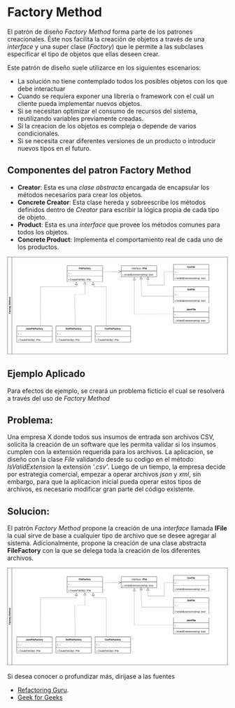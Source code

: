 # Factory Method 

El patrón de diseño *Factory Method* forma parte de los patrones creacionales. Éste nos facilita la creación de objetos a través de una *interface* y una super clase (*Factory*) que le permite a las subclases especificar el tipo de objetos que ellas deseen crear. 

Este patrón de diseño suele utilizarce en los siguientes escenarios:
- La solución no tiene contemplado todos los posibles objetos con los que debe interactuar
- Cuando se requiera exponer una libreria o framework con el cuál un cliente pueda implementar nuevos objetos.
- Si se necesitan optimizar el consumo de recursos del sistema, reutilizando variables previamente creadas.
- Si la creacion de los objetos es compleja o depende de varios condicionales.
- Si se necesita crear diferentes versiones de un producto o introducir nuevos tipos en el futuro.

## Componentes del patron **Factory Method**

- **Creator**: Esta es una *clase abstracta* encargada de encapsular los métodos necesarios para crear los objetos.
- **Concrete Creator**: Esta clase hereda y sobreescribe los métodos definidos dentro de *Creator* para escribir la lógica propia de cada tipo de objeto.
- **Product**: Esta es una *interface* que provee los métodos comunes para todos los objetos.
- **Concrete Product**: Implementa el comportamiento real de cada uno de los productos.

![factory_method_components](resources/factory_method_components.drawio.png)

## Ejemplo Aplicado
Para efectos de ejemplo, se creará un problema ficticio el cual se resolverá a través del uso de *Factory Method*

## Problema:
Una empresa X donde todos sus insumos de entrada son archivos CSV, solicita la creación de un software que les permita validar si los insumos cumplen con la extensión requerida para los archivos. 
La aplicacion, se diseño con la clase *File* validando desde su codigo en el método *IsValidExtension* la extensión *'.csv'*.
Luego de un tiempo, la empresa decide por estrategia comercial, empezar a operar archivos *json* y *xml*, sin embargo, para que la aplicacion inicial pueda operar estos tipos de archivos, es necesario modificar gran parte del código existente.

## Solucion:
El patrón *Factory Method* propone la creación de una *interface* llamada **IFile** la cual sirve de base a cualquier tipo de archivo que se desee agregar al sistema. Adicionalmente, propone la creación de una clase abstracta **FileFactory** con la que se delega toda la creación de los diferentes archivos.

![arquitectura_factory_method](resources/arq_factory_method.drawio.png)

Si desea conocer o profundizar más, dirijase a las fuentes

- [Refactoring Guru](https://refactoring.guru/design-patterns/factory-method).
- [Geek for Geeks](https://www.geekforgeeks.org/system-design/factory-method-for-designing-pattern)
